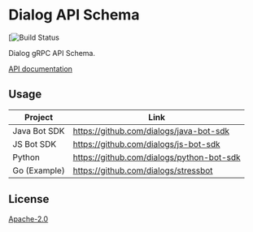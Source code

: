 Dialog API Schema
=================

[![Build Status](https://img.shields.io/circleci/project/github/dialogs/api-schema/master.svg)

Dialog gRPC API Schema.

[API documentation](https://dialogs.github.io/api-schema/)

Usage
-----

| Project      | Link                                      |
| ------------ | ----------------------------------------- |
| Java Bot SDK | https://github.com/dialogs/java-bot-sdk   |
| JS Bot SDK   | https://github.com/dialogs/js-bot-sdk     |
| Python       | https://github.com/dialogs/python-bot-sdk |
| Go (Example) | https://github.com/dialogs/stressbot      |

License
-------

[Apache-2.0](LICENSE)
